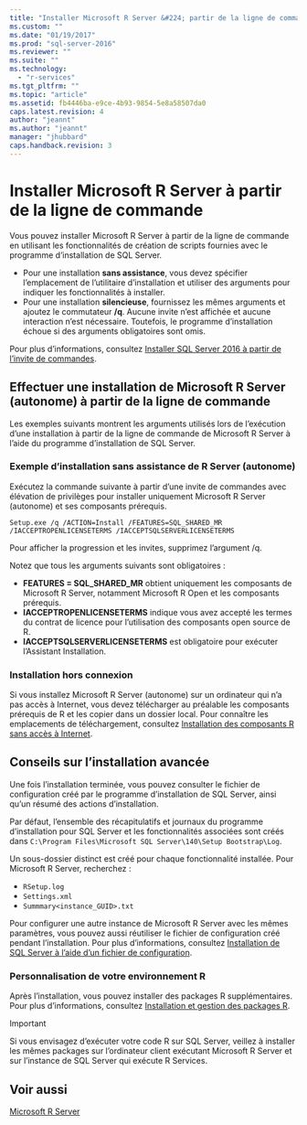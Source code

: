 ```yaml
---
title: "Installer Microsoft R Server &#224; partir de la ligne de commande | Microsoft Docs"
ms.custom: ""
ms.date: "01/19/2017"
ms.prod: "sql-server-2016"
ms.reviewer: ""
ms.suite: ""
ms.technology: 
  - "r-services"
ms.tgt_pltfrm: ""
ms.topic: "article"
ms.assetid: fb4446ba-e9ce-4b93-9854-5e8a58507da0
caps.latest.revision: 4
author: "jeannt"
ms.author: "jeannt"
manager: "jhubbard"
caps.handback.revision: 3
---
```

# Installer Microsoft R Server &#224; partir de la ligne de commande
    
Vous pouvez installer Microsoft R Server à partir de la ligne de commande en utilisant les fonctionnalités de création de scripts fournies avec le programme d’installation de SQL Server. 

- Pour une installation **sans assistance**, vous devez spécifier l’emplacement de l’utilitaire d’installation et utiliser des arguments pour indiquer les fonctionnalités à installer. 
- Pour une installation **silencieuse**, fournissez les mêmes arguments et ajoutez le commutateur **/q**. Aucune invite n’est affichée et aucune interaction n’est nécessaire. Toutefois, le programme d’installation échoue si des arguments obligatoires sont omis.

Pour plus d’informations, consultez [Installer SQL Server 2016 à partir de l’invite de commandes](../../database-engine/install-windows/install-sql-server-2016-from-the-command-prompt.md).

## <a name="perform-a-command-line-install-of-microsoft-r-server-standalone"></a>Effectuer une installation de Microsoft R Server (autonome) à partir de la ligne de commande

 Les exemples suivants montrent les arguments utilisés lors de l’exécution d’une installation à partir de la ligne de commande de Microsoft R Server à l’aide du programme d’installation de SQL Server.


### <a name="example-of-unattended-installation-of-r-server-standalone"></a>Exemple d’installation sans assistance de R Server (autonome)

Exécutez la commande suivante à partir d’une invite de commandes avec élévation de privilèges pour installer uniquement Microsoft R Server (autonome) et ses composants prérequis. 

```  
Setup.exe /q /ACTION=Install /FEATURES=SQL_SHARED_MR /IACCEPTROPENLICENSETERMS /IACCEPTSQLSERVERLICENSETERMS 
```  

Pour afficher la progression et les invites, supprimez l’argument /q.

Notez que tous les arguments suivants sont obligatoires :
  - **FEATURES = SQL_SHARED_MR** obtient uniquement les composants de Microsoft R Server, notamment Microsoft R Open et les composants prérequis.
  - **IACCEPTROPENLICENSETERMS** indique vous avez accepté les termes du contrat de licence pour l’utilisation des composants open source de R.
  - **IACCEPTSQLSERVERLICENSETERMS** est obligatoire pour exécuter l’Assistant Installation.


### <a name="offline-installation"></a>Installation hors connexion

Si vous installez Microsoft R Server (autonome) sur un ordinateur qui n’a pas accès à Internet, vous devez télécharger au préalable les composants prérequis de R et les copier dans un dossier local. Pour connaître les emplacements de téléchargement, consultez [Installation des composants R sans accès à Internet](../../advanced-analytics/r-services/installing-r-components-without-internet-access.md).   


## <a name="advanced-installation-tips"></a>Conseils sur l’installation avancée

Une fois l’installation terminée, vous pouvez consulter le fichier de configuration créé par le programme d’installation de SQL Server, ainsi qu’un résumé des actions d’installation.

Par défaut, l’ensemble des récapitulatifs et journaux du programme d’installation pour SQL Server et les fonctionnalités associées sont créés dans `C:\Program Files\Microsoft SQL Server\140\Setup Bootstrap\Log`.

Un sous-dossier distinct est créé pour chaque fonctionnalité installée. Pour Microsoft R Server, recherchez : 
- `RSetup.log`
- `Settings.xml`
- `Summmary<instance_GUID>.txt`

Pour configurer une autre instance de Microsoft R Server avec les mêmes paramètres, vous pouvez aussi réutiliser le fichier de configuration créé pendant l’installation. Pour plus d’informations, consultez [Installation de SQL Server à l’aide d’un fichier de configuration](https://msdn.microsoft.com/library/dd239405.aspx).



### <a name="customizing-your-r-environment"></a>Personnalisation de votre environnement R

Après l’installation, vous pouvez installer des packages R supplémentaires. Pour plus d’informations, consultez [Installation et gestion des packages R](../../advanced-analytics/r-services/installing-and-managing-r-packages.md).

> [!IMPORTANT]
> Si vous envisagez d’exécuter votre code R sur SQL Server, veillez à installer les mêmes packages sur l’ordinateur client exécutant Microsoft R Server et sur l’instance de SQL Server qui exécute R Services. 



## <a name="see-also"></a>Voir aussi  

[Microsoft R Server](../../advanced-analytics/r-services/getting-started-with-microsoft-r-server-standalone.md)
  